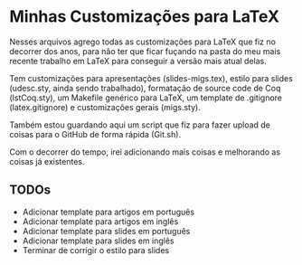 # Minhas Customizações para LaTeX

Nesses arquivos agrego todas as customizações para LaTeX que fiz no decorrer dos anos, para não ter que ficar fuçando na pasta do meu mais recente trabalho em LaTeX para conseguir a versão mais atual delas.

Tem customizações para apresentações (slides-migs.tex), estilo para slides (udesc.sty, ainda sendo trabalhado), formatação de source code de Coq (lstCoq.sty), um Makefile genérico para LaTeX, um template de .gitignore (latex.gitignore) e customizações gerais (migs.sty).

Também estou guardando aqui um script que fiz para fazer upload de coisas para o GitHub de forma rápida (Git.sh).

Com o decorrer do tempo, irei adicionando mais coisas e melhorando as coisas já existentes.

## TODOs

- Adicionar template para artigos em português
- Adicionar template para artigos em inglês
- Adicionar template para slides em português
- Adicionar template para slides em inglês
- Terminar de corrigir o estilo para slides
